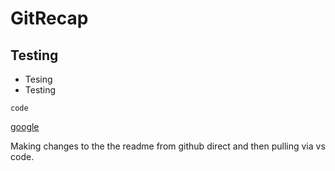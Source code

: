 # GitRecap

## Testing

- Tesing
- Testing

`code`

[google](https://google.com)


Making changes to the the readme from github direct and then pulling via vs code.
